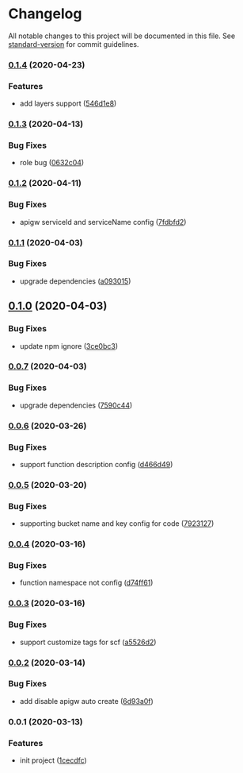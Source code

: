# Changelog

All notable changes to this project will be documented in this file. See [standard-version](https://github.com/conventional-changelog/standard-version) for commit guidelines.

### [0.1.4](https://github.com/serverless-components/tencent-framework/compare/v0.1.3...v0.1.4) (2020-04-23)


### Features

* add layers support ([546d1e8](https://github.com/serverless-components/tencent-framework/commit/546d1e8d00827d35615e55aa10a84920c7a0642b))

### [0.1.3](https://github.com/serverless-components/tencent-framework/compare/v0.1.2...v0.1.3) (2020-04-13)


### Bug Fixes

* role bug ([0632c04](https://github.com/serverless-components/tencent-framework/commit/0632c040a4a0c8532d065386a703236e95cd1a14))

### [0.1.2](https://github.com/serverless-components/tencent-framework/compare/v0.1.1...v0.1.2) (2020-04-11)


### Bug Fixes

* apigw serviceId and serviceName config ([7fdbfd2](https://github.com/serverless-components/tencent-framework/commit/7fdbfd2ddeed2d0a2edf4cf62c6a653ab31dc9cc))

### [0.1.1](https://github.com/serverless-components/tencent-framework/compare/v0.1.0...v0.1.1) (2020-04-03)


### Bug Fixes

* upgrade dependencies ([a093015](https://github.com/serverless-components/tencent-framework/commit/a093015544ed15c6daf06cf2a56aca74c1d728db))

## [0.1.0](https://github.com/serverless-components/tencent-framework/compare/v0.0.7...v0.1.0) (2020-04-03)


### Bug Fixes

* update npm ignore ([3ce0bc3](https://github.com/serverless-components/tencent-framework/commit/3ce0bc3115d849d1072a65760e719768f7dfcd37))

### [0.0.7](https://github.com/serverless-components/tencent-framework/compare/v0.0.6...v0.0.7) (2020-04-03)


### Bug Fixes

* upgrade dependencies ([7590c44](https://github.com/serverless-components/tencent-framework/commit/7590c4455c3162760cec55753c98103d4bc510a2))

### [0.0.6](https://github.com/serverless-components/tencent-framework/compare/v0.0.5...v0.0.6) (2020-03-26)


### Bug Fixes

* support function description config ([d466d49](https://github.com/serverless-components/tencent-framework/commit/d466d49628b25d40226d0743d64137b59f7c8679))

### [0.0.5](https://github.com/serverless-components/tencent-framework/compare/v0.0.4...v0.0.5) (2020-03-20)


### Bug Fixes

* supporting bucket name and key config for code ([7923127](https://github.com/serverless-components/tencent-framework/commit/79231274b7b835affbeeea65b96affac93956484))

### [0.0.4](https://github.com/serverless-components/tencent-framework/compare/v0.0.3...v0.0.4) (2020-03-16)


### Bug Fixes

* function namespace not config ([d74ff61](https://github.com/serverless-components/tencent-framework/commit/d74ff61ccb98de22bea8df0f5e8c6a23b8ce74e1))

### [0.0.3](https://github.com/serverless-components/tencent-framework/compare/v0.0.2...v0.0.3) (2020-03-16)


### Bug Fixes

* support customize tags for scf ([a5526d2](https://github.com/serverless-components/tencent-framework/commit/a5526d25529fb8cd6bdbf1078b27d203a446c997))

### [0.0.2](https://github.com/serverless-components/tencent-framework/compare/v0.0.1...v0.0.2) (2020-03-14)


### Bug Fixes

* add disable apigw auto create ([6d93a0f](https://github.com/serverless-components/tencent-framework/commit/6d93a0fe45cd1a9bb83d73271f9f06de07dc150f))

### 0.0.1 (2020-03-13)


### Features

* init project ([1cecdfc](https://github.com/serverless-components/tencent-framework/commit/1cecdfc7c9de8814ebded00afca5dbf64c1a16ef))
